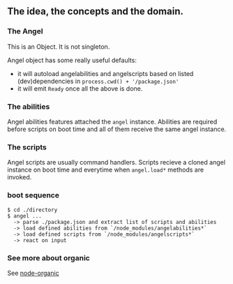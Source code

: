 ## The idea, the concepts and the domain.

### The Angel

This is an Object. It is not singleton.

Angel object has some really useful defaults:

* it will autoload angelabilities and angelscripts based on listed (dev)dependencies in `process.cwd() + '/package.json'`
* it will emit `Ready` once all the above is done.


### The abilities

Angel abilities features attached the `angel` instance. Abilities are required before scripts on boot time and all of them receive the same angel instance.

### The scripts

Angel scripts are usually command handlers. Scripts recieve a cloned angel instance on boot time and everytime when `angel.load*` methods are invoked.

### boot sequence

    $ cd ./directory
    $ angel ...
      -> parse ./package.json and extract list of scripts and abilities
      -> load defined abilities from `/node_modules/angelabilities*`
      -> load defined scripts from `/node_modules/angelscripts*`
      -> react on input

### See more about organic

See [node-organic](https://github.com/node-organic/node-organic)
